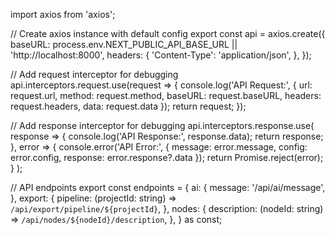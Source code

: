 import axios from 'axios';

// Create axios instance with default config
export const api = axios.create({
  baseURL: process.env.NEXT_PUBLIC_API_BASE_URL || 'http://localhost:8000',
  headers: {
    'Content-Type': 'application/json',
  },
});

// Add request interceptor for debugging
api.interceptors.request.use(request => {
  console.log('API Request:', {
    url: request.url,
    method: request.method,
    baseURL: request.baseURL,
    headers: request.headers,
    data: request.data
  });
  return request;
});

// Add response interceptor for debugging
api.interceptors.response.use(
  response => {
    console.log('API Response:', response.data);
    return response;
  },
  error => {
    console.error('API Error:', {
      message: error.message,
      config: error.config,
      response: error.response?.data
    });
    return Promise.reject(error);
  }
);

// API endpoints
export const endpoints = {
  ai: {
    message: '/api/ai/message',
  },
  export: {
    pipeline: (projectId: string) => `/api/export/pipeline/${projectId}`,
  },
  nodes: {
    description: (nodeId: string) => `/api/nodes/${nodeId}/description`,
  },
} as const;
